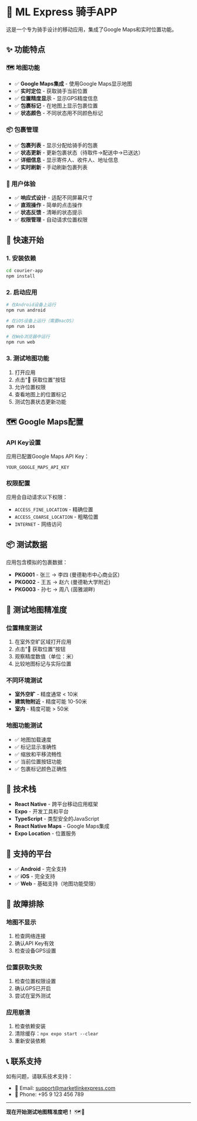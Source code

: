 # 🚴 ML Express 骑手APP

这是一个专为骑手设计的移动应用，集成了Google Maps和实时位置功能。

## ✨ 功能特点

### 🗺️ 地图功能
- ✅ **Google Maps集成** - 使用Google Maps显示地图
- ✅ **实时定位** - 获取骑手当前位置
- ✅ **位置精度显示** - 显示GPS精度信息
- ✅ **包裹标记** - 在地图上显示包裹位置
- ✅ **状态颜色** - 不同状态用不同颜色标记

### 📦 包裹管理
- ✅ **包裹列表** - 显示分配给骑手的包裹
- ✅ **状态更新** - 更新包裹状态（待取件→配送中→已送达）
- ✅ **详细信息** - 显示寄件人、收件人、地址信息
- ✅ **实时刷新** - 手动刷新包裹列表

### 📱 用户体验
- ✅ **响应式设计** - 适配不同屏幕尺寸
- ✅ **直观操作** - 简单的点击操作
- ✅ **状态反馈** - 清晰的状态提示
- ✅ **权限管理** - 自动请求位置权限

## 🚀 快速开始

### 1. 安装依赖
```bash
cd courier-app
npm install
```

### 2. 启动应用
```bash
# 在Android设备上运行
npm run android

# 在iOS设备上运行（需要macOS）
npm run ios

# 在Web浏览器中运行
npm run web
```

### 3. 测试地图功能
1. 打开应用
2. 点击"📍 获取位置"按钮
3. 允许位置权限
4. 查看地图上的位置标记
5. 测试包裹状态更新功能

## 🗺️ Google Maps配置

### API Key设置
应用已配置Google Maps API Key：
```
YOUR_GOOGLE_MAPS_API_KEY
```

### 权限配置
应用会自动请求以下权限：
- `ACCESS_FINE_LOCATION` - 精确位置
- `ACCESS_COARSE_LOCATION` - 粗略位置
- `INTERNET` - 网络访问

## 📦 测试数据

应用包含模拟的包裹数据：
- **PKG001** - 张三 → 李四 (曼德勒市中心商业区)
- **PKG002** - 王五 → 赵六 (曼德勒大学附近)
- **PKG003** - 孙七 → 周八 (茵雅湖畔)

## 🎯 测试地图精准度

### 位置精度测试
1. 在室外空旷区域打开应用
2. 点击"📍 获取位置"按钮
3. 观察精度数值（单位：米）
4. 比较地图标记与实际位置

### 不同环境测试
- **室外空旷** - 精度通常 < 10米
- **建筑物附近** - 精度可能 10-50米
- **室内** - 精度可能 > 50米

### 地图功能测试
- ✅ 地图加载速度
- ✅ 标记显示准确性
- ✅ 缩放和平移流畅性
- ✅ 当前位置按钮功能
- ✅ 包裹标记颜色正确性

## 🔧 技术栈

- **React Native** - 跨平台移动应用框架
- **Expo** - 开发工具和平台
- **TypeScript** - 类型安全的JavaScript
- **React Native Maps** - Google Maps集成
- **Expo Location** - 位置服务

## 📱 支持的平台

- ✅ **Android** - 完全支持
- ✅ **iOS** - 完全支持
- ✅ **Web** - 基础支持（地图功能受限）

## 🐛 故障排除

### 地图不显示
1. 检查网络连接
2. 确认API Key有效
3. 检查设备GPS设置

### 位置获取失败
1. 检查位置权限设置
2. 确认GPS已开启
3. 尝试在室外测试

### 应用崩溃
1. 检查依赖安装
2. 清除缓存：`npx expo start --clear`
3. 重新安装依赖

## 📞 联系支持

如有问题，请联系技术支持：
- 📧 Email: support@marketlinkexpress.com
- 📱 Phone: +95 9 123 456 789

---

**现在开始测试地图精准度吧！** 🗺️📍
